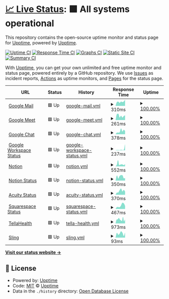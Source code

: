 # [📈 Live Status](https://upptime.github.io/upptime): <!--live status--> **🟩 All systems operational**

This repository contains the open-source uptime monitor and status page for [Upptime](https://upptime.js.org), powered by [Upptime](https://github.com/upptime/upptime).

[![Uptime CI](https://github.com/WhitecapRSC/whitecaprsc-upptime/workflows/Uptime%20CI/badge.svg)](https://github.com/WhitecapRSC/whitecaprsc-upptime/actions?query=workflow%3A%22Uptime+CI%22)
[![Response Time CI](https://github.com/WhitecapRSC/whitecaprsc-upptime/workflows/Response%20Time%20CI/badge.svg)](https://github.com/WhitecapRSC/whitecaprsc-upptime/actions?query=workflow%3A%22Response+Time+CI%22)
[![Graphs CI](https://github.com/WhitecapRSC/whitecaprsc-upptime/workflows/Graphs%20CI/badge.svg)](https://github.com/WhitecapRSC/whitecaprsc-upptime/actions?query=workflow%3A%22Graphs+CI%22)
[![Static Site CI](https://github.com/WhitecapRSC/whitecaprsc-upptime/workflows/Static%20Site%20CI/badge.svg)](https://github.com/WhitecapRSC/whitecaprsc-upptime/actions?query=workflow%3A%22Static+Site+CI%22)
[![Summary CI](https://github.com/WhitecapRSC/whitecaprsc-upptime/workflows/Summary%20CI/badge.svg)](https://github.com/WhitecapRSC/whitecaprsc-upptime/actions?query=workflow%3A%22Summary+CI%22)

With [Upptime](https://upptime.js.org), you can get your own unlimited and free uptime monitor and status page, powered entirely by a GitHub repository. We use [Issues](https://github.com/upptime/upptime/issues) as incident reports, [Actions](https://github.com/WhitecapRSC/whitecaprsc-upptime/actions) as uptime monitors, and [Pages](https://upptime.github.io/upptime) for the status page.

<!--start: status pages-->
<!-- This summary is generated by Upptime (https://github.com/upptime/upptime) -->
<!-- Do not edit this manually, your changes will be overwritten -->
<!-- prettier-ignore -->
| URL | Status | History | Response Time | Uptime |
| --- | ------ | ------- | ------------- | ------ |
| <img alt="" src="https://favicons.githubusercontent.com/mail.google.com" height="13"> [Google Mail](https://mail.google.com/mail) | 🟩 Up | [google-mail.yml](https://github.com/WhitecapRSC/whitecaprsc-upptime/commits/HEAD/history/google-mail.yml) | <details><summary><img alt="Response time graph" src="./graphs/google-mail/response-time-week.png" height="20"> 310ms</summary><br><a href="https://WhitecapRSC.github.io/whitecaprsc-upptime/history/google-mail"><img alt="Response time 255" src="https://img.shields.io/endpoint?url=https%3A%2F%2Fraw.githubusercontent.com%2FWhitecapRSC%2Fwhitecaprsc-upptime%2FHEAD%2Fapi%2Fgoogle-mail%2Fresponse-time.json"></a><br><a href="https://WhitecapRSC.github.io/whitecaprsc-upptime/history/google-mail"><img alt="24-hour response time 164" src="https://img.shields.io/endpoint?url=https%3A%2F%2Fraw.githubusercontent.com%2FWhitecapRSC%2Fwhitecaprsc-upptime%2FHEAD%2Fapi%2Fgoogle-mail%2Fresponse-time-day.json"></a><br><a href="https://WhitecapRSC.github.io/whitecaprsc-upptime/history/google-mail"><img alt="7-day response time 310" src="https://img.shields.io/endpoint?url=https%3A%2F%2Fraw.githubusercontent.com%2FWhitecapRSC%2Fwhitecaprsc-upptime%2FHEAD%2Fapi%2Fgoogle-mail%2Fresponse-time-week.json"></a><br><a href="https://WhitecapRSC.github.io/whitecaprsc-upptime/history/google-mail"><img alt="30-day response time 284" src="https://img.shields.io/endpoint?url=https%3A%2F%2Fraw.githubusercontent.com%2FWhitecapRSC%2Fwhitecaprsc-upptime%2FHEAD%2Fapi%2Fgoogle-mail%2Fresponse-time-month.json"></a><br><a href="https://WhitecapRSC.github.io/whitecaprsc-upptime/history/google-mail"><img alt="1-year response time 255" src="https://img.shields.io/endpoint?url=https%3A%2F%2Fraw.githubusercontent.com%2FWhitecapRSC%2Fwhitecaprsc-upptime%2FHEAD%2Fapi%2Fgoogle-mail%2Fresponse-time-year.json"></a></details> | <details><summary><a href="https://WhitecapRSC.github.io/whitecaprsc-upptime/history/google-mail">100.00%</a></summary><a href="https://WhitecapRSC.github.io/whitecaprsc-upptime/history/google-mail"><img alt="All-time uptime 100.00%" src="https://img.shields.io/endpoint?url=https%3A%2F%2Fraw.githubusercontent.com%2FWhitecapRSC%2Fwhitecaprsc-upptime%2FHEAD%2Fapi%2Fgoogle-mail%2Fuptime.json"></a><br><a href="https://WhitecapRSC.github.io/whitecaprsc-upptime/history/google-mail"><img alt="24-hour uptime 100.00%" src="https://img.shields.io/endpoint?url=https%3A%2F%2Fraw.githubusercontent.com%2FWhitecapRSC%2Fwhitecaprsc-upptime%2FHEAD%2Fapi%2Fgoogle-mail%2Fuptime-day.json"></a><br><a href="https://WhitecapRSC.github.io/whitecaprsc-upptime/history/google-mail"><img alt="7-day uptime 100.00%" src="https://img.shields.io/endpoint?url=https%3A%2F%2Fraw.githubusercontent.com%2FWhitecapRSC%2Fwhitecaprsc-upptime%2FHEAD%2Fapi%2Fgoogle-mail%2Fuptime-week.json"></a><br><a href="https://WhitecapRSC.github.io/whitecaprsc-upptime/history/google-mail"><img alt="30-day uptime 100.00%" src="https://img.shields.io/endpoint?url=https%3A%2F%2Fraw.githubusercontent.com%2FWhitecapRSC%2Fwhitecaprsc-upptime%2FHEAD%2Fapi%2Fgoogle-mail%2Fuptime-month.json"></a><br><a href="https://WhitecapRSC.github.io/whitecaprsc-upptime/history/google-mail"><img alt="1-year uptime 100.00%" src="https://img.shields.io/endpoint?url=https%3A%2F%2Fraw.githubusercontent.com%2FWhitecapRSC%2Fwhitecaprsc-upptime%2FHEAD%2Fapi%2Fgoogle-mail%2Fuptime-year.json"></a></details>
| <img alt="" src="https://favicons.githubusercontent.com/meet.google.com" height="13"> [Google Meet](https://meet.google.com) | 🟩 Up | [google-meet.yml](https://github.com/WhitecapRSC/whitecaprsc-upptime/commits/HEAD/history/google-meet.yml) | <details><summary><img alt="Response time graph" src="./graphs/google-meet/response-time-week.png" height="20"> 261ms</summary><br><a href="https://WhitecapRSC.github.io/whitecaprsc-upptime/history/google-meet"><img alt="Response time 209" src="https://img.shields.io/endpoint?url=https%3A%2F%2Fraw.githubusercontent.com%2FWhitecapRSC%2Fwhitecaprsc-upptime%2FHEAD%2Fapi%2Fgoogle-meet%2Fresponse-time.json"></a><br><a href="https://WhitecapRSC.github.io/whitecaprsc-upptime/history/google-meet"><img alt="24-hour response time 123" src="https://img.shields.io/endpoint?url=https%3A%2F%2Fraw.githubusercontent.com%2FWhitecapRSC%2Fwhitecaprsc-upptime%2FHEAD%2Fapi%2Fgoogle-meet%2Fresponse-time-day.json"></a><br><a href="https://WhitecapRSC.github.io/whitecaprsc-upptime/history/google-meet"><img alt="7-day response time 261" src="https://img.shields.io/endpoint?url=https%3A%2F%2Fraw.githubusercontent.com%2FWhitecapRSC%2Fwhitecaprsc-upptime%2FHEAD%2Fapi%2Fgoogle-meet%2Fresponse-time-week.json"></a><br><a href="https://WhitecapRSC.github.io/whitecaprsc-upptime/history/google-meet"><img alt="30-day response time 224" src="https://img.shields.io/endpoint?url=https%3A%2F%2Fraw.githubusercontent.com%2FWhitecapRSC%2Fwhitecaprsc-upptime%2FHEAD%2Fapi%2Fgoogle-meet%2Fresponse-time-month.json"></a><br><a href="https://WhitecapRSC.github.io/whitecaprsc-upptime/history/google-meet"><img alt="1-year response time 209" src="https://img.shields.io/endpoint?url=https%3A%2F%2Fraw.githubusercontent.com%2FWhitecapRSC%2Fwhitecaprsc-upptime%2FHEAD%2Fapi%2Fgoogle-meet%2Fresponse-time-year.json"></a></details> | <details><summary><a href="https://WhitecapRSC.github.io/whitecaprsc-upptime/history/google-meet">100.00%</a></summary><a href="https://WhitecapRSC.github.io/whitecaprsc-upptime/history/google-meet"><img alt="All-time uptime 100.00%" src="https://img.shields.io/endpoint?url=https%3A%2F%2Fraw.githubusercontent.com%2FWhitecapRSC%2Fwhitecaprsc-upptime%2FHEAD%2Fapi%2Fgoogle-meet%2Fuptime.json"></a><br><a href="https://WhitecapRSC.github.io/whitecaprsc-upptime/history/google-meet"><img alt="24-hour uptime 100.00%" src="https://img.shields.io/endpoint?url=https%3A%2F%2Fraw.githubusercontent.com%2FWhitecapRSC%2Fwhitecaprsc-upptime%2FHEAD%2Fapi%2Fgoogle-meet%2Fuptime-day.json"></a><br><a href="https://WhitecapRSC.github.io/whitecaprsc-upptime/history/google-meet"><img alt="7-day uptime 100.00%" src="https://img.shields.io/endpoint?url=https%3A%2F%2Fraw.githubusercontent.com%2FWhitecapRSC%2Fwhitecaprsc-upptime%2FHEAD%2Fapi%2Fgoogle-meet%2Fuptime-week.json"></a><br><a href="https://WhitecapRSC.github.io/whitecaprsc-upptime/history/google-meet"><img alt="30-day uptime 100.00%" src="https://img.shields.io/endpoint?url=https%3A%2F%2Fraw.githubusercontent.com%2FWhitecapRSC%2Fwhitecaprsc-upptime%2FHEAD%2Fapi%2Fgoogle-meet%2Fuptime-month.json"></a><br><a href="https://WhitecapRSC.github.io/whitecaprsc-upptime/history/google-meet"><img alt="1-year uptime 100.00%" src="https://img.shields.io/endpoint?url=https%3A%2F%2Fraw.githubusercontent.com%2FWhitecapRSC%2Fwhitecaprsc-upptime%2FHEAD%2Fapi%2Fgoogle-meet%2Fuptime-year.json"></a></details>
| <img alt="" src="https://favicons.githubusercontent.com/mail.google.com" height="13"> [Google Chat](https://mail.google.com/chat/) | 🟩 Up | [google-chat.yml](https://github.com/WhitecapRSC/whitecaprsc-upptime/commits/HEAD/history/google-chat.yml) | <details><summary><img alt="Response time graph" src="./graphs/google-chat/response-time-week.png" height="20"> 378ms</summary><br><a href="https://WhitecapRSC.github.io/whitecaprsc-upptime/history/google-chat"><img alt="Response time 308" src="https://img.shields.io/endpoint?url=https%3A%2F%2Fraw.githubusercontent.com%2FWhitecapRSC%2Fwhitecaprsc-upptime%2FHEAD%2Fapi%2Fgoogle-chat%2Fresponse-time.json"></a><br><a href="https://WhitecapRSC.github.io/whitecaprsc-upptime/history/google-chat"><img alt="24-hour response time 174" src="https://img.shields.io/endpoint?url=https%3A%2F%2Fraw.githubusercontent.com%2FWhitecapRSC%2Fwhitecaprsc-upptime%2FHEAD%2Fapi%2Fgoogle-chat%2Fresponse-time-day.json"></a><br><a href="https://WhitecapRSC.github.io/whitecaprsc-upptime/history/google-chat"><img alt="7-day response time 378" src="https://img.shields.io/endpoint?url=https%3A%2F%2Fraw.githubusercontent.com%2FWhitecapRSC%2Fwhitecaprsc-upptime%2FHEAD%2Fapi%2Fgoogle-chat%2Fresponse-time-week.json"></a><br><a href="https://WhitecapRSC.github.io/whitecaprsc-upptime/history/google-chat"><img alt="30-day response time 318" src="https://img.shields.io/endpoint?url=https%3A%2F%2Fraw.githubusercontent.com%2FWhitecapRSC%2Fwhitecaprsc-upptime%2FHEAD%2Fapi%2Fgoogle-chat%2Fresponse-time-month.json"></a><br><a href="https://WhitecapRSC.github.io/whitecaprsc-upptime/history/google-chat"><img alt="1-year response time 308" src="https://img.shields.io/endpoint?url=https%3A%2F%2Fraw.githubusercontent.com%2FWhitecapRSC%2Fwhitecaprsc-upptime%2FHEAD%2Fapi%2Fgoogle-chat%2Fresponse-time-year.json"></a></details> | <details><summary><a href="https://WhitecapRSC.github.io/whitecaprsc-upptime/history/google-chat">100.00%</a></summary><a href="https://WhitecapRSC.github.io/whitecaprsc-upptime/history/google-chat"><img alt="All-time uptime 100.00%" src="https://img.shields.io/endpoint?url=https%3A%2F%2Fraw.githubusercontent.com%2FWhitecapRSC%2Fwhitecaprsc-upptime%2FHEAD%2Fapi%2Fgoogle-chat%2Fuptime.json"></a><br><a href="https://WhitecapRSC.github.io/whitecaprsc-upptime/history/google-chat"><img alt="24-hour uptime 100.00%" src="https://img.shields.io/endpoint?url=https%3A%2F%2Fraw.githubusercontent.com%2FWhitecapRSC%2Fwhitecaprsc-upptime%2FHEAD%2Fapi%2Fgoogle-chat%2Fuptime-day.json"></a><br><a href="https://WhitecapRSC.github.io/whitecaprsc-upptime/history/google-chat"><img alt="7-day uptime 100.00%" src="https://img.shields.io/endpoint?url=https%3A%2F%2Fraw.githubusercontent.com%2FWhitecapRSC%2Fwhitecaprsc-upptime%2FHEAD%2Fapi%2Fgoogle-chat%2Fuptime-week.json"></a><br><a href="https://WhitecapRSC.github.io/whitecaprsc-upptime/history/google-chat"><img alt="30-day uptime 100.00%" src="https://img.shields.io/endpoint?url=https%3A%2F%2Fraw.githubusercontent.com%2FWhitecapRSC%2Fwhitecaprsc-upptime%2FHEAD%2Fapi%2Fgoogle-chat%2Fuptime-month.json"></a><br><a href="https://WhitecapRSC.github.io/whitecaprsc-upptime/history/google-chat"><img alt="1-year uptime 100.00%" src="https://img.shields.io/endpoint?url=https%3A%2F%2Fraw.githubusercontent.com%2FWhitecapRSC%2Fwhitecaprsc-upptime%2FHEAD%2Fapi%2Fgoogle-chat%2Fuptime-year.json"></a></details>
| <img alt="" src="https://favicons.githubusercontent.com/www.google.com" height="13"> [Google Workspace Status](https://www.google.com/appsstatus/dashboard/) | 🟩 Up | [google-workspace-status.yml](https://github.com/WhitecapRSC/whitecaprsc-upptime/commits/HEAD/history/google-workspace-status.yml) | <details><summary><img alt="Response time graph" src="./graphs/google-workspace-status/response-time-week.png" height="20"> 237ms</summary><br><a href="https://WhitecapRSC.github.io/whitecaprsc-upptime/history/google-workspace-status"><img alt="Response time 121" src="https://img.shields.io/endpoint?url=https%3A%2F%2Fraw.githubusercontent.com%2FWhitecapRSC%2Fwhitecaprsc-upptime%2FHEAD%2Fapi%2Fgoogle-workspace-status%2Fresponse-time.json"></a><br><a href="https://WhitecapRSC.github.io/whitecaprsc-upptime/history/google-workspace-status"><img alt="24-hour response time 42" src="https://img.shields.io/endpoint?url=https%3A%2F%2Fraw.githubusercontent.com%2FWhitecapRSC%2Fwhitecaprsc-upptime%2FHEAD%2Fapi%2Fgoogle-workspace-status%2Fresponse-time-day.json"></a><br><a href="https://WhitecapRSC.github.io/whitecaprsc-upptime/history/google-workspace-status"><img alt="7-day response time 237" src="https://img.shields.io/endpoint?url=https%3A%2F%2Fraw.githubusercontent.com%2FWhitecapRSC%2Fwhitecaprsc-upptime%2FHEAD%2Fapi%2Fgoogle-workspace-status%2Fresponse-time-week.json"></a><br><a href="https://WhitecapRSC.github.io/whitecaprsc-upptime/history/google-workspace-status"><img alt="30-day response time 121" src="https://img.shields.io/endpoint?url=https%3A%2F%2Fraw.githubusercontent.com%2FWhitecapRSC%2Fwhitecaprsc-upptime%2FHEAD%2Fapi%2Fgoogle-workspace-status%2Fresponse-time-month.json"></a><br><a href="https://WhitecapRSC.github.io/whitecaprsc-upptime/history/google-workspace-status"><img alt="1-year response time 121" src="https://img.shields.io/endpoint?url=https%3A%2F%2Fraw.githubusercontent.com%2FWhitecapRSC%2Fwhitecaprsc-upptime%2FHEAD%2Fapi%2Fgoogle-workspace-status%2Fresponse-time-year.json"></a></details> | <details><summary><a href="https://WhitecapRSC.github.io/whitecaprsc-upptime/history/google-workspace-status">100.00%</a></summary><a href="https://WhitecapRSC.github.io/whitecaprsc-upptime/history/google-workspace-status"><img alt="All-time uptime 100.00%" src="https://img.shields.io/endpoint?url=https%3A%2F%2Fraw.githubusercontent.com%2FWhitecapRSC%2Fwhitecaprsc-upptime%2FHEAD%2Fapi%2Fgoogle-workspace-status%2Fuptime.json"></a><br><a href="https://WhitecapRSC.github.io/whitecaprsc-upptime/history/google-workspace-status"><img alt="24-hour uptime 100.00%" src="https://img.shields.io/endpoint?url=https%3A%2F%2Fraw.githubusercontent.com%2FWhitecapRSC%2Fwhitecaprsc-upptime%2FHEAD%2Fapi%2Fgoogle-workspace-status%2Fuptime-day.json"></a><br><a href="https://WhitecapRSC.github.io/whitecaprsc-upptime/history/google-workspace-status"><img alt="7-day uptime 100.00%" src="https://img.shields.io/endpoint?url=https%3A%2F%2Fraw.githubusercontent.com%2FWhitecapRSC%2Fwhitecaprsc-upptime%2FHEAD%2Fapi%2Fgoogle-workspace-status%2Fuptime-week.json"></a><br><a href="https://WhitecapRSC.github.io/whitecaprsc-upptime/history/google-workspace-status"><img alt="30-day uptime 100.00%" src="https://img.shields.io/endpoint?url=https%3A%2F%2Fraw.githubusercontent.com%2FWhitecapRSC%2Fwhitecaprsc-upptime%2FHEAD%2Fapi%2Fgoogle-workspace-status%2Fuptime-month.json"></a><br><a href="https://WhitecapRSC.github.io/whitecaprsc-upptime/history/google-workspace-status"><img alt="1-year uptime 100.00%" src="https://img.shields.io/endpoint?url=https%3A%2F%2Fraw.githubusercontent.com%2FWhitecapRSC%2Fwhitecaprsc-upptime%2FHEAD%2Fapi%2Fgoogle-workspace-status%2Fuptime-year.json"></a></details>
| <img alt="" src="https://favicons.githubusercontent.com/notion.so" height="13"> [Notion](https://notion.so) | 🟩 Up | [notion.yml](https://github.com/WhitecapRSC/whitecaprsc-upptime/commits/HEAD/history/notion.yml) | <details><summary><img alt="Response time graph" src="./graphs/notion/response-time-week.png" height="20"> 552ms</summary><br><a href="https://WhitecapRSC.github.io/whitecaprsc-upptime/history/notion"><img alt="Response time 406" src="https://img.shields.io/endpoint?url=https%3A%2F%2Fraw.githubusercontent.com%2FWhitecapRSC%2Fwhitecaprsc-upptime%2FHEAD%2Fapi%2Fnotion%2Fresponse-time.json"></a><br><a href="https://WhitecapRSC.github.io/whitecaprsc-upptime/history/notion"><img alt="24-hour response time 339" src="https://img.shields.io/endpoint?url=https%3A%2F%2Fraw.githubusercontent.com%2FWhitecapRSC%2Fwhitecaprsc-upptime%2FHEAD%2Fapi%2Fnotion%2Fresponse-time-day.json"></a><br><a href="https://WhitecapRSC.github.io/whitecaprsc-upptime/history/notion"><img alt="7-day response time 552" src="https://img.shields.io/endpoint?url=https%3A%2F%2Fraw.githubusercontent.com%2FWhitecapRSC%2Fwhitecaprsc-upptime%2FHEAD%2Fapi%2Fnotion%2Fresponse-time-week.json"></a><br><a href="https://WhitecapRSC.github.io/whitecaprsc-upptime/history/notion"><img alt="30-day response time 418" src="https://img.shields.io/endpoint?url=https%3A%2F%2Fraw.githubusercontent.com%2FWhitecapRSC%2Fwhitecaprsc-upptime%2FHEAD%2Fapi%2Fnotion%2Fresponse-time-month.json"></a><br><a href="https://WhitecapRSC.github.io/whitecaprsc-upptime/history/notion"><img alt="1-year response time 406" src="https://img.shields.io/endpoint?url=https%3A%2F%2Fraw.githubusercontent.com%2FWhitecapRSC%2Fwhitecaprsc-upptime%2FHEAD%2Fapi%2Fnotion%2Fresponse-time-year.json"></a></details> | <details><summary><a href="https://WhitecapRSC.github.io/whitecaprsc-upptime/history/notion">100.00%</a></summary><a href="https://WhitecapRSC.github.io/whitecaprsc-upptime/history/notion"><img alt="All-time uptime 99.45%" src="https://img.shields.io/endpoint?url=https%3A%2F%2Fraw.githubusercontent.com%2FWhitecapRSC%2Fwhitecaprsc-upptime%2FHEAD%2Fapi%2Fnotion%2Fuptime.json"></a><br><a href="https://WhitecapRSC.github.io/whitecaprsc-upptime/history/notion"><img alt="24-hour uptime 100.00%" src="https://img.shields.io/endpoint?url=https%3A%2F%2Fraw.githubusercontent.com%2FWhitecapRSC%2Fwhitecaprsc-upptime%2FHEAD%2Fapi%2Fnotion%2Fuptime-day.json"></a><br><a href="https://WhitecapRSC.github.io/whitecaprsc-upptime/history/notion"><img alt="7-day uptime 100.00%" src="https://img.shields.io/endpoint?url=https%3A%2F%2Fraw.githubusercontent.com%2FWhitecapRSC%2Fwhitecaprsc-upptime%2FHEAD%2Fapi%2Fnotion%2Fuptime-week.json"></a><br><a href="https://WhitecapRSC.github.io/whitecaprsc-upptime/history/notion"><img alt="30-day uptime 99.34%" src="https://img.shields.io/endpoint?url=https%3A%2F%2Fraw.githubusercontent.com%2FWhitecapRSC%2Fwhitecaprsc-upptime%2FHEAD%2Fapi%2Fnotion%2Fuptime-month.json"></a><br><a href="https://WhitecapRSC.github.io/whitecaprsc-upptime/history/notion"><img alt="1-year uptime 99.45%" src="https://img.shields.io/endpoint?url=https%3A%2F%2Fraw.githubusercontent.com%2FWhitecapRSC%2Fwhitecaprsc-upptime%2FHEAD%2Fapi%2Fnotion%2Fuptime-year.json"></a></details>
| <img alt="" src="https://favicons.githubusercontent.com/status.notion.so" height="13"> [Notion Status](https://status.notion.so/) | 🟩 Up | [notion-status.yml](https://github.com/WhitecapRSC/whitecaprsc-upptime/commits/HEAD/history/notion-status.yml) | <details><summary><img alt="Response time graph" src="./graphs/notion-status/response-time-week.png" height="20"> 350ms</summary><br><a href="https://WhitecapRSC.github.io/whitecaprsc-upptime/history/notion-status"><img alt="Response time 362" src="https://img.shields.io/endpoint?url=https%3A%2F%2Fraw.githubusercontent.com%2FWhitecapRSC%2Fwhitecaprsc-upptime%2FHEAD%2Fapi%2Fnotion-status%2Fresponse-time.json"></a><br><a href="https://WhitecapRSC.github.io/whitecaprsc-upptime/history/notion-status"><img alt="24-hour response time 367" src="https://img.shields.io/endpoint?url=https%3A%2F%2Fraw.githubusercontent.com%2FWhitecapRSC%2Fwhitecaprsc-upptime%2FHEAD%2Fapi%2Fnotion-status%2Fresponse-time-day.json"></a><br><a href="https://WhitecapRSC.github.io/whitecaprsc-upptime/history/notion-status"><img alt="7-day response time 350" src="https://img.shields.io/endpoint?url=https%3A%2F%2Fraw.githubusercontent.com%2FWhitecapRSC%2Fwhitecaprsc-upptime%2FHEAD%2Fapi%2Fnotion-status%2Fresponse-time-week.json"></a><br><a href="https://WhitecapRSC.github.io/whitecaprsc-upptime/history/notion-status"><img alt="30-day response time 448" src="https://img.shields.io/endpoint?url=https%3A%2F%2Fraw.githubusercontent.com%2FWhitecapRSC%2Fwhitecaprsc-upptime%2FHEAD%2Fapi%2Fnotion-status%2Fresponse-time-month.json"></a><br><a href="https://WhitecapRSC.github.io/whitecaprsc-upptime/history/notion-status"><img alt="1-year response time 362" src="https://img.shields.io/endpoint?url=https%3A%2F%2Fraw.githubusercontent.com%2FWhitecapRSC%2Fwhitecaprsc-upptime%2FHEAD%2Fapi%2Fnotion-status%2Fresponse-time-year.json"></a></details> | <details><summary><a href="https://WhitecapRSC.github.io/whitecaprsc-upptime/history/notion-status">100.00%</a></summary><a href="https://WhitecapRSC.github.io/whitecaprsc-upptime/history/notion-status"><img alt="All-time uptime 100.00%" src="https://img.shields.io/endpoint?url=https%3A%2F%2Fraw.githubusercontent.com%2FWhitecapRSC%2Fwhitecaprsc-upptime%2FHEAD%2Fapi%2Fnotion-status%2Fuptime.json"></a><br><a href="https://WhitecapRSC.github.io/whitecaprsc-upptime/history/notion-status"><img alt="24-hour uptime 100.00%" src="https://img.shields.io/endpoint?url=https%3A%2F%2Fraw.githubusercontent.com%2FWhitecapRSC%2Fwhitecaprsc-upptime%2FHEAD%2Fapi%2Fnotion-status%2Fuptime-day.json"></a><br><a href="https://WhitecapRSC.github.io/whitecaprsc-upptime/history/notion-status"><img alt="7-day uptime 100.00%" src="https://img.shields.io/endpoint?url=https%3A%2F%2Fraw.githubusercontent.com%2FWhitecapRSC%2Fwhitecaprsc-upptime%2FHEAD%2Fapi%2Fnotion-status%2Fuptime-week.json"></a><br><a href="https://WhitecapRSC.github.io/whitecaprsc-upptime/history/notion-status"><img alt="30-day uptime 100.00%" src="https://img.shields.io/endpoint?url=https%3A%2F%2Fraw.githubusercontent.com%2FWhitecapRSC%2Fwhitecaprsc-upptime%2FHEAD%2Fapi%2Fnotion-status%2Fuptime-month.json"></a><br><a href="https://WhitecapRSC.github.io/whitecaprsc-upptime/history/notion-status"><img alt="1-year uptime 100.00%" src="https://img.shields.io/endpoint?url=https%3A%2F%2Fraw.githubusercontent.com%2FWhitecapRSC%2Fwhitecaprsc-upptime%2FHEAD%2Fapi%2Fnotion-status%2Fuptime-year.json"></a></details>
| <img alt="" src="https://favicons.githubusercontent.com/status.acuityscheduling.com" height="13"> [Acuity Status](https://status.acuityscheduling.com/) | 🟩 Up | [acuity-status.yml](https://github.com/WhitecapRSC/whitecaprsc-upptime/commits/HEAD/history/acuity-status.yml) | <details><summary><img alt="Response time graph" src="./graphs/acuity-status/response-time-week.png" height="20"> 370ms</summary><br><a href="https://WhitecapRSC.github.io/whitecaprsc-upptime/history/acuity-status"><img alt="Response time 393" src="https://img.shields.io/endpoint?url=https%3A%2F%2Fraw.githubusercontent.com%2FWhitecapRSC%2Fwhitecaprsc-upptime%2FHEAD%2Fapi%2Facuity-status%2Fresponse-time.json"></a><br><a href="https://WhitecapRSC.github.io/whitecaprsc-upptime/history/acuity-status"><img alt="24-hour response time 306" src="https://img.shields.io/endpoint?url=https%3A%2F%2Fraw.githubusercontent.com%2FWhitecapRSC%2Fwhitecaprsc-upptime%2FHEAD%2Fapi%2Facuity-status%2Fresponse-time-day.json"></a><br><a href="https://WhitecapRSC.github.io/whitecaprsc-upptime/history/acuity-status"><img alt="7-day response time 370" src="https://img.shields.io/endpoint?url=https%3A%2F%2Fraw.githubusercontent.com%2FWhitecapRSC%2Fwhitecaprsc-upptime%2FHEAD%2Fapi%2Facuity-status%2Fresponse-time-week.json"></a><br><a href="https://WhitecapRSC.github.io/whitecaprsc-upptime/history/acuity-status"><img alt="30-day response time 440" src="https://img.shields.io/endpoint?url=https%3A%2F%2Fraw.githubusercontent.com%2FWhitecapRSC%2Fwhitecaprsc-upptime%2FHEAD%2Fapi%2Facuity-status%2Fresponse-time-month.json"></a><br><a href="https://WhitecapRSC.github.io/whitecaprsc-upptime/history/acuity-status"><img alt="1-year response time 393" src="https://img.shields.io/endpoint?url=https%3A%2F%2Fraw.githubusercontent.com%2FWhitecapRSC%2Fwhitecaprsc-upptime%2FHEAD%2Fapi%2Facuity-status%2Fresponse-time-year.json"></a></details> | <details><summary><a href="https://WhitecapRSC.github.io/whitecaprsc-upptime/history/acuity-status">100.00%</a></summary><a href="https://WhitecapRSC.github.io/whitecaprsc-upptime/history/acuity-status"><img alt="All-time uptime 100.00%" src="https://img.shields.io/endpoint?url=https%3A%2F%2Fraw.githubusercontent.com%2FWhitecapRSC%2Fwhitecaprsc-upptime%2FHEAD%2Fapi%2Facuity-status%2Fuptime.json"></a><br><a href="https://WhitecapRSC.github.io/whitecaprsc-upptime/history/acuity-status"><img alt="24-hour uptime 100.00%" src="https://img.shields.io/endpoint?url=https%3A%2F%2Fraw.githubusercontent.com%2FWhitecapRSC%2Fwhitecaprsc-upptime%2FHEAD%2Fapi%2Facuity-status%2Fuptime-day.json"></a><br><a href="https://WhitecapRSC.github.io/whitecaprsc-upptime/history/acuity-status"><img alt="7-day uptime 100.00%" src="https://img.shields.io/endpoint?url=https%3A%2F%2Fraw.githubusercontent.com%2FWhitecapRSC%2Fwhitecaprsc-upptime%2FHEAD%2Fapi%2Facuity-status%2Fuptime-week.json"></a><br><a href="https://WhitecapRSC.github.io/whitecaprsc-upptime/history/acuity-status"><img alt="30-day uptime 100.00%" src="https://img.shields.io/endpoint?url=https%3A%2F%2Fraw.githubusercontent.com%2FWhitecapRSC%2Fwhitecaprsc-upptime%2FHEAD%2Fapi%2Facuity-status%2Fuptime-month.json"></a><br><a href="https://WhitecapRSC.github.io/whitecaprsc-upptime/history/acuity-status"><img alt="1-year uptime 100.00%" src="https://img.shields.io/endpoint?url=https%3A%2F%2Fraw.githubusercontent.com%2FWhitecapRSC%2Fwhitecaprsc-upptime%2FHEAD%2Fapi%2Facuity-status%2Fuptime-year.json"></a></details>
| <img alt="" src="https://favicons.githubusercontent.com/status.squarespace.com" height="13"> [Squarespace Status](https://status.squarespace.com/) | 🟩 Up | [squarespace-status.yml](https://github.com/WhitecapRSC/whitecaprsc-upptime/commits/HEAD/history/squarespace-status.yml) | <details><summary><img alt="Response time graph" src="./graphs/squarespace-status/response-time-week.png" height="20"> 467ms</summary><br><a href="https://WhitecapRSC.github.io/whitecaprsc-upptime/history/squarespace-status"><img alt="Response time 394" src="https://img.shields.io/endpoint?url=https%3A%2F%2Fraw.githubusercontent.com%2FWhitecapRSC%2Fwhitecaprsc-upptime%2FHEAD%2Fapi%2Fsquarespace-status%2Fresponse-time.json"></a><br><a href="https://WhitecapRSC.github.io/whitecaprsc-upptime/history/squarespace-status"><img alt="24-hour response time 893" src="https://img.shields.io/endpoint?url=https%3A%2F%2Fraw.githubusercontent.com%2FWhitecapRSC%2Fwhitecaprsc-upptime%2FHEAD%2Fapi%2Fsquarespace-status%2Fresponse-time-day.json"></a><br><a href="https://WhitecapRSC.github.io/whitecaprsc-upptime/history/squarespace-status"><img alt="7-day response time 467" src="https://img.shields.io/endpoint?url=https%3A%2F%2Fraw.githubusercontent.com%2FWhitecapRSC%2Fwhitecaprsc-upptime%2FHEAD%2Fapi%2Fsquarespace-status%2Fresponse-time-week.json"></a><br><a href="https://WhitecapRSC.github.io/whitecaprsc-upptime/history/squarespace-status"><img alt="30-day response time 497" src="https://img.shields.io/endpoint?url=https%3A%2F%2Fraw.githubusercontent.com%2FWhitecapRSC%2Fwhitecaprsc-upptime%2FHEAD%2Fapi%2Fsquarespace-status%2Fresponse-time-month.json"></a><br><a href="https://WhitecapRSC.github.io/whitecaprsc-upptime/history/squarespace-status"><img alt="1-year response time 394" src="https://img.shields.io/endpoint?url=https%3A%2F%2Fraw.githubusercontent.com%2FWhitecapRSC%2Fwhitecaprsc-upptime%2FHEAD%2Fapi%2Fsquarespace-status%2Fresponse-time-year.json"></a></details> | <details><summary><a href="https://WhitecapRSC.github.io/whitecaprsc-upptime/history/squarespace-status">100.00%</a></summary><a href="https://WhitecapRSC.github.io/whitecaprsc-upptime/history/squarespace-status"><img alt="All-time uptime 100.00%" src="https://img.shields.io/endpoint?url=https%3A%2F%2Fraw.githubusercontent.com%2FWhitecapRSC%2Fwhitecaprsc-upptime%2FHEAD%2Fapi%2Fsquarespace-status%2Fuptime.json"></a><br><a href="https://WhitecapRSC.github.io/whitecaprsc-upptime/history/squarespace-status"><img alt="24-hour uptime 100.00%" src="https://img.shields.io/endpoint?url=https%3A%2F%2Fraw.githubusercontent.com%2FWhitecapRSC%2Fwhitecaprsc-upptime%2FHEAD%2Fapi%2Fsquarespace-status%2Fuptime-day.json"></a><br><a href="https://WhitecapRSC.github.io/whitecaprsc-upptime/history/squarespace-status"><img alt="7-day uptime 100.00%" src="https://img.shields.io/endpoint?url=https%3A%2F%2Fraw.githubusercontent.com%2FWhitecapRSC%2Fwhitecaprsc-upptime%2FHEAD%2Fapi%2Fsquarespace-status%2Fuptime-week.json"></a><br><a href="https://WhitecapRSC.github.io/whitecaprsc-upptime/history/squarespace-status"><img alt="30-day uptime 100.00%" src="https://img.shields.io/endpoint?url=https%3A%2F%2Fraw.githubusercontent.com%2FWhitecapRSC%2Fwhitecaprsc-upptime%2FHEAD%2Fapi%2Fsquarespace-status%2Fuptime-month.json"></a><br><a href="https://WhitecapRSC.github.io/whitecaprsc-upptime/history/squarespace-status"><img alt="1-year uptime 100.00%" src="https://img.shields.io/endpoint?url=https%3A%2F%2Fraw.githubusercontent.com%2FWhitecapRSC%2Fwhitecaprsc-upptime%2FHEAD%2Fapi%2Fsquarespace-status%2Fuptime-year.json"></a></details>
| <img alt="" src="https://favicons.githubusercontent.com/tellahealth.ca" height="13"> [TellaHealth](https://tellahealth.ca) | 🟩 Up | [tella-health.yml](https://github.com/WhitecapRSC/whitecaprsc-upptime/commits/HEAD/history/tella-health.yml) | <details><summary><img alt="Response time graph" src="./graphs/tella-health/response-time-week.png" height="20"> 973ms</summary><br><a href="https://WhitecapRSC.github.io/whitecaprsc-upptime/history/tella-health"><img alt="Response time 777" src="https://img.shields.io/endpoint?url=https%3A%2F%2Fraw.githubusercontent.com%2FWhitecapRSC%2Fwhitecaprsc-upptime%2FHEAD%2Fapi%2Ftella-health%2Fresponse-time.json"></a><br><a href="https://WhitecapRSC.github.io/whitecaprsc-upptime/history/tella-health"><img alt="24-hour response time 888" src="https://img.shields.io/endpoint?url=https%3A%2F%2Fraw.githubusercontent.com%2FWhitecapRSC%2Fwhitecaprsc-upptime%2FHEAD%2Fapi%2Ftella-health%2Fresponse-time-day.json"></a><br><a href="https://WhitecapRSC.github.io/whitecaprsc-upptime/history/tella-health"><img alt="7-day response time 973" src="https://img.shields.io/endpoint?url=https%3A%2F%2Fraw.githubusercontent.com%2FWhitecapRSC%2Fwhitecaprsc-upptime%2FHEAD%2Fapi%2Ftella-health%2Fresponse-time-week.json"></a><br><a href="https://WhitecapRSC.github.io/whitecaprsc-upptime/history/tella-health"><img alt="30-day response time 1058" src="https://img.shields.io/endpoint?url=https%3A%2F%2Fraw.githubusercontent.com%2FWhitecapRSC%2Fwhitecaprsc-upptime%2FHEAD%2Fapi%2Ftella-health%2Fresponse-time-month.json"></a><br><a href="https://WhitecapRSC.github.io/whitecaprsc-upptime/history/tella-health"><img alt="1-year response time 777" src="https://img.shields.io/endpoint?url=https%3A%2F%2Fraw.githubusercontent.com%2FWhitecapRSC%2Fwhitecaprsc-upptime%2FHEAD%2Fapi%2Ftella-health%2Fresponse-time-year.json"></a></details> | <details><summary><a href="https://WhitecapRSC.github.io/whitecaprsc-upptime/history/tella-health">100.00%</a></summary><a href="https://WhitecapRSC.github.io/whitecaprsc-upptime/history/tella-health"><img alt="All-time uptime 99.79%" src="https://img.shields.io/endpoint?url=https%3A%2F%2Fraw.githubusercontent.com%2FWhitecapRSC%2Fwhitecaprsc-upptime%2FHEAD%2Fapi%2Ftella-health%2Fuptime.json"></a><br><a href="https://WhitecapRSC.github.io/whitecaprsc-upptime/history/tella-health"><img alt="24-hour uptime 100.00%" src="https://img.shields.io/endpoint?url=https%3A%2F%2Fraw.githubusercontent.com%2FWhitecapRSC%2Fwhitecaprsc-upptime%2FHEAD%2Fapi%2Ftella-health%2Fuptime-day.json"></a><br><a href="https://WhitecapRSC.github.io/whitecaprsc-upptime/history/tella-health"><img alt="7-day uptime 100.00%" src="https://img.shields.io/endpoint?url=https%3A%2F%2Fraw.githubusercontent.com%2FWhitecapRSC%2Fwhitecaprsc-upptime%2FHEAD%2Fapi%2Ftella-health%2Fuptime-week.json"></a><br><a href="https://WhitecapRSC.github.io/whitecaprsc-upptime/history/tella-health"><img alt="30-day uptime 99.39%" src="https://img.shields.io/endpoint?url=https%3A%2F%2Fraw.githubusercontent.com%2FWhitecapRSC%2Fwhitecaprsc-upptime%2FHEAD%2Fapi%2Ftella-health%2Fuptime-month.json"></a><br><a href="https://WhitecapRSC.github.io/whitecaprsc-upptime/history/tella-health"><img alt="1-year uptime 99.79%" src="https://img.shields.io/endpoint?url=https%3A%2F%2Fraw.githubusercontent.com%2FWhitecapRSC%2Fwhitecaprsc-upptime%2FHEAD%2Fapi%2Ftella-health%2Fuptime-year.json"></a></details>
| <img alt="" src="https://favicons.githubusercontent.com/getsling.com" height="13"> [Sling](https://getsling.com) | 🟩 Up | [sling.yml](https://github.com/WhitecapRSC/whitecaprsc-upptime/commits/HEAD/history/sling.yml) | <details><summary><img alt="Response time graph" src="./graphs/sling/response-time-week.png" height="20"> 93ms</summary><br><a href="https://WhitecapRSC.github.io/whitecaprsc-upptime/history/sling"><img alt="Response time 113" src="https://img.shields.io/endpoint?url=https%3A%2F%2Fraw.githubusercontent.com%2FWhitecapRSC%2Fwhitecaprsc-upptime%2FHEAD%2Fapi%2Fsling%2Fresponse-time.json"></a><br><a href="https://WhitecapRSC.github.io/whitecaprsc-upptime/history/sling"><img alt="24-hour response time 109" src="https://img.shields.io/endpoint?url=https%3A%2F%2Fraw.githubusercontent.com%2FWhitecapRSC%2Fwhitecaprsc-upptime%2FHEAD%2Fapi%2Fsling%2Fresponse-time-day.json"></a><br><a href="https://WhitecapRSC.github.io/whitecaprsc-upptime/history/sling"><img alt="7-day response time 93" src="https://img.shields.io/endpoint?url=https%3A%2F%2Fraw.githubusercontent.com%2FWhitecapRSC%2Fwhitecaprsc-upptime%2FHEAD%2Fapi%2Fsling%2Fresponse-time-week.json"></a><br><a href="https://WhitecapRSC.github.io/whitecaprsc-upptime/history/sling"><img alt="30-day response time 110" src="https://img.shields.io/endpoint?url=https%3A%2F%2Fraw.githubusercontent.com%2FWhitecapRSC%2Fwhitecaprsc-upptime%2FHEAD%2Fapi%2Fsling%2Fresponse-time-month.json"></a><br><a href="https://WhitecapRSC.github.io/whitecaprsc-upptime/history/sling"><img alt="1-year response time 113" src="https://img.shields.io/endpoint?url=https%3A%2F%2Fraw.githubusercontent.com%2FWhitecapRSC%2Fwhitecaprsc-upptime%2FHEAD%2Fapi%2Fsling%2Fresponse-time-year.json"></a></details> | <details><summary><a href="https://WhitecapRSC.github.io/whitecaprsc-upptime/history/sling">100.00%</a></summary><a href="https://WhitecapRSC.github.io/whitecaprsc-upptime/history/sling"><img alt="All-time uptime 100.00%" src="https://img.shields.io/endpoint?url=https%3A%2F%2Fraw.githubusercontent.com%2FWhitecapRSC%2Fwhitecaprsc-upptime%2FHEAD%2Fapi%2Fsling%2Fuptime.json"></a><br><a href="https://WhitecapRSC.github.io/whitecaprsc-upptime/history/sling"><img alt="24-hour uptime 100.00%" src="https://img.shields.io/endpoint?url=https%3A%2F%2Fraw.githubusercontent.com%2FWhitecapRSC%2Fwhitecaprsc-upptime%2FHEAD%2Fapi%2Fsling%2Fuptime-day.json"></a><br><a href="https://WhitecapRSC.github.io/whitecaprsc-upptime/history/sling"><img alt="7-day uptime 100.00%" src="https://img.shields.io/endpoint?url=https%3A%2F%2Fraw.githubusercontent.com%2FWhitecapRSC%2Fwhitecaprsc-upptime%2FHEAD%2Fapi%2Fsling%2Fuptime-week.json"></a><br><a href="https://WhitecapRSC.github.io/whitecaprsc-upptime/history/sling"><img alt="30-day uptime 100.00%" src="https://img.shields.io/endpoint?url=https%3A%2F%2Fraw.githubusercontent.com%2FWhitecapRSC%2Fwhitecaprsc-upptime%2FHEAD%2Fapi%2Fsling%2Fuptime-month.json"></a><br><a href="https://WhitecapRSC.github.io/whitecaprsc-upptime/history/sling"><img alt="1-year uptime 100.00%" src="https://img.shields.io/endpoint?url=https%3A%2F%2Fraw.githubusercontent.com%2FWhitecapRSC%2Fwhitecaprsc-upptime%2FHEAD%2Fapi%2Fsling%2Fuptime-year.json"></a></details>

<!--end: status pages-->

[**Visit our status website →**](https://upptime.github.io/upptime)

## 📄 License

- Powered by: [Upptime](https://github.com/upptime/upptime)
- Code: [MIT](./LICENSE) © [Upptime](https://upptime.js.org)
- Data in the `./history` directory: [Open Database License](https://opendatacommons.org/licenses/odbl/1-0/)
